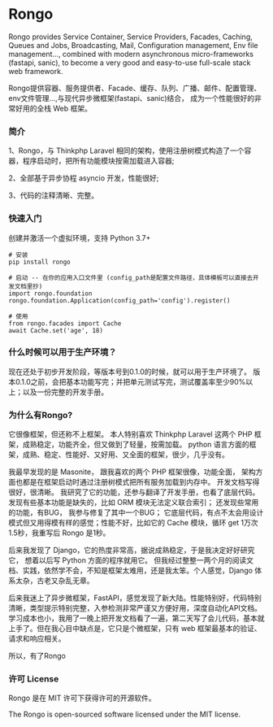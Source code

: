 # Rongo
Rongo provides Service Container, Service Providers, Facades, Caching, Queues and Jobs, Broadcasting, Mail, Configuration management, 
Env file management..., combined with modern asynchronous micro-frameworks (fastapi, sanic), 
to become a very good and easy-to-use full-scale stack web framework.

Rongo提供容器、服务提供者、Facade、缓存、队列、广播、邮件、配置管理、env文件管理...,与现代异步微框架(fastapi、sanic)结合，
成为一个性能很好的非常好用的全栈 Web 框架。

### 简介
1、Rongo，与 Thinkphp Laravel 相同的架构，使用注册树模式构造了一个容器，程序启动时，把所有功能模块按需加载进入容器;

2、全部基于异步协程 asyncio 开发，性能很好;

3、代码的注释清晰、完整。

### 快速入门
创建并激活一个虚拟环境，支持 Python 3.7+ 
```
# 安装
pip install rongo

# 启动 -- 在你的应用入口文件里 (config_path是配置文件路径，具体模板可以直接去开发文档里抄)
import rongo.foundation
rongo.foundation.Application(config_path='config').register()

# 使用
from rongo.facades import Cache
await Cache.set('age', 18)
```

### 什么时候可以用于生产环境？
现在还处于初步开发阶段，等版本号到0.1.0的时候，就可以用于生产环境了。
版本0.1.0之前，会把基本功能写完；并把单元测试写完，测试覆盖率至少90%以上；以及一份完整的开发手册。

### 为什么有Rongo?
它很像框架，但还称不上框架。 本人特别喜欢 Thinkphp Laravel 这两个 PHP 框架，成熟稳定，功能齐全，但又做到了轻量，按需加载。 
python 语言方面的框架，成熟、稳定、性能好、又好用、又全面的框架，很少，几乎没有。 

我最早发现的是 Masonite， 跟我喜欢的两个 PHP 框架很像，功能全面， 架构方面也都是在框架启动时通过注册树模式把所有服务加载到内存中。 开发文档写得很好，很清晰。
我研究了它的功能，还参与翻译了开发手册，也看了底层代码。发现有些基本功能是缺失的，比如 ORM 模块无法定义联合索引； 还发现些常用的功能，有BUG， 我参与修复了其中一个BUG；
它底层代码，有点不太会用设计模式但又用得模有样的感觉；性能不好，比如它的 Cache 模块，循环 get 1万次1.5秒，我重写后 Rongo 是1秒。

后来我发现了 Django，它的热度非常高，据说成熟稳定，于是我决定好好研究它， 想着以后写 Python 方面的程序就用它。
但我经过整整一两个月的阅读文档、实践，依然学不会，不知是框架太难用，还是我太笨。个人感觉，Django 体系太杂，古老又杂乱无章。

后来我迷上了异步微框架，FastAPI，感觉发现了新大陆。性能特别好，代码特别清晰，类型提示特别完整，入参检测非常严谨又方便好用，深度自动化API文档。
学习成本也小，我用了一晚上把开发文档看了一遍，第二天写了会儿代码，基本就上手了。但在我心目中缺点是，它只是个微框架，只有 web 框架最基本的验证、请求和响应相关。

所以，有了Rongo

### 许可 License
Rongo 是在 MIT 许可下获得许可的开源软件。

The Rongo is open-sourced software licensed under the MIT license.




